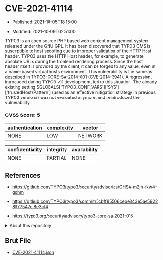 # CVE-2021-41114

- Published: 2021-10-05T18:15:00

- Modified: 2021-10-09T02:51:00

TYPO3 is an open source PHP based web content management system released under the GNU GPL. It has been discovered that TYPO3 CMS is susceptible to host spoofing due to improper validation of the HTTP Host header. TYPO3 uses the HTTP Host header, for example, to generate absolute URLs during the frontend rendering process. Since the host header itself is provided by the client, it can be forged to any value, even in a name-based virtual hosts environment. This vulnerability is the same as described in TYPO3-CORE-SA-2014-001 (CVE-2014-3941). A regression, introduced during TYPO3 v11 development, led to this situation. The already existing setting $GLOBALS['TYPO3_CONF_VARS']['SYS']['trustedHostsPattern'] (used as an effective mitigation strategy in previous TYPO3 versions) was not evaluated anymore, and reintroduced the vulnerability.

### CVSS Score: **5**

| authentication | complexity | vector |
| --- | --- | --- |
| NONE | LOW | NETWORK |

| confidentiality | integrity | availability |
| --- | --- | --- |
| NONE | PARTIAL | NONE |

## References

* https://github.com/TYPO3/typo3/security/advisories/GHSA-m2jh-fxw4-gphm

* https://github.com/TYPO3/typo3/commit/5cbff85506cebe343e5ae59228977547cf8e3cf4

* https://typo3.org/security/advisory/typo3-core-sa-2021-015

<details>
<summary>About this repository</summary> 

  This repository is part of the project [Live Hack CVE](https://github.com/Live-Hack-CVE). Main website can be found [www.live-hack.org](https://www.live-hack.org) 
  
  Made by [Sn0wAlice](https://github.com/Sn0wAlice) for the people that care about security and need to have a feed of the latest CVEs. Hope you enjoy it, don't forget to star the repo and follow me on [Twitter](https://twitter.com/Sn0wAlice) and [Github](https://github.com/Sn0wAlice). And that is my [personnal website](https://www.alice-snow.me/)

  - [Home Page](https://github.com/Live-Hack-CVE)
  - [Framework](https://github.com/Live-Hack-CVE/cve-framework)
  - [CVE database](https://github.com/Live-Hack-CVE/full_database)
  - [Changelog](https://github.com/Live-Hack-CVE/Changelog)
</details>

## Brut File

* [CVE-2021-41114.json](https://raw.githubusercontent.com/Live-Hack-CVE/full_database/main/cves/2021/CVE-2021-41114.json)

